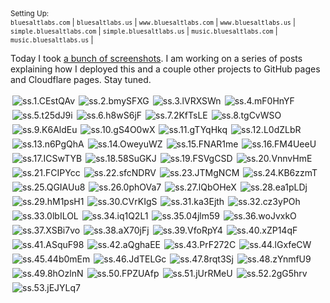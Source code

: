 

<small>
  <span>Setting Up:</span><br />
  <code>bluesaltlabs.com</code> |
  <code>bluesaltlabs.us</code> |
  <code>www.bluesaltlabs.com</code> |
  <code>www.bluesaltlabs.us</code> |
  <code>simple.bluesaltlabs.com</code> |
  <code>simple.bluesaltlabs.us</code> |
  <code>music.bluesaltlabs.com</code> |
  <code>music.bluesaltlabs.us</code> |
</small>

<!--
  https://superuser.com/a/1238557/609991
  s =   90×  90 = Small Square
  b =  160× 160 = Big Square
  t =  160× 160 = Small Thumbnail
  m =  320× 320 = Medium Thumbnail
  l =  640× 640 = Large Thumbnail
  h = 1024×1024 = Huge Thumbnail
-->

Today I took [a bunch of screenshots](https://imgur.com/a/github-pages-setup-bXQxuqi). I am working on a series of posts explaining how
I deployed this and a couple other projects to GitHub pages and Cloudflare pages. Stay tuned.

<div style="display:flex;flex-wrap:wrap;">
  <img style="padding:3px;" src="https://i.imgur.com/CEstQAvs.png" alt="ss.1.CEstQAv" />
  <img style="padding:3px;" src="https://i.imgur.com/bmySFXGs.png" alt="ss.2.bmySFXG" />
  <img style="padding:3px;" src="https://i.imgur.com/lVRXSWns.png" alt="ss.3.lVRXSWn" />
  <img style="padding:3px;" src="https://i.imgur.com/mF0HnYFs.png" alt="ss.4.mF0HnYF" />
  <img style="padding:3px;" src="https://i.imgur.com/t25dJ9is.png" alt="ss.5.t25dJ9i" />
  <img style="padding:3px;" src="https://i.imgur.com/h8wS6jFs.png" alt="ss.6.h8wS6jF" />
  <img style="padding:3px;" src="https://i.imgur.com/2KfTsLEs.png" alt="ss.7.2KfTsLE" />
  <img style="padding:3px;" src="https://i.imgur.com/tgCvWSOs.png" alt="ss.8.tgCvWSO" />
  <img style="padding:3px;" src="https://i.imgur.com/K6AldEus.png" alt="ss.9.K6AldEu" />
  <img style="padding:3px;" src="https://i.imgur.com/gS4O0wXs.png" alt="ss.10.gS4O0wX" />
  <img style="padding:3px;" src="https://i.imgur.com/gTYqHkqs.png" alt="ss.11.gTYqHkq" />
  <img style="padding:3px;" src="https://i.imgur.com/L0dZLbRs.png" alt="ss.12.L0dZLbR" />
  <img style="padding:3px;" src="https://i.imgur.com/n6PgQhAs.png" alt="ss.13.n6PgQhA" />
  <img style="padding:3px;" src="https://i.imgur.com/OweyuWZs.png" alt="ss.14.OweyuWZ" />
  <img style="padding:3px;" src="https://i.imgur.com/FNAR1mes.png" alt="ss.15.FNAR1me" />
  <img style="padding:3px;" src="https://i.imgur.com/FM4UeeUs.png" alt="ss.16.FM4UeeU" />
  <img style="padding:3px;" src="https://i.imgur.com/ICSwTYBs.png" alt="ss.17.ICSwTYB" />
  <img style="padding:3px;" src="https://i.imgur.com/58SuGKJs.png" alt="ss.18.58SuGKJ" />
  <img style="padding:3px;" src="https://i.imgur.com/FSVgCSDs.png" alt="ss.19.FSVgCSD" />
  <img style="padding:3px;" src="https://i.imgur.com/VnnvHmEs.png" alt="ss.20.VnnvHmE" />
  <img style="padding:3px;" src="https://i.imgur.com/FCIPYccs.png" alt="ss.21.FCIPYcc" />
  <img style="padding:3px;" src="https://i.imgur.com/sfcNDRVs.png" alt="ss.22.sfcNDRV" />
  <img style="padding:3px;" src="https://i.imgur.com/JTMgNCMs.png" alt="ss.23.JTMgNCM" />
  <img style="padding:3px;" src="https://i.imgur.com/KB6zzmTs.png" alt="ss.24.KB6zzmT" />
  <img style="padding:3px;" src="https://i.imgur.com/QGIAUu8s.png" alt="ss.25.QGIAUu8" />
  <img style="padding:3px;" src="https://i.imgur.com/0phOVa7s.png" alt="ss.26.0phOVa7" />
  <img style="padding:3px;" src="https://i.imgur.com/lQbOHeXs.png" alt="ss.27.lQbOHeX" />
  <img style="padding:3px;" src="https://i.imgur.com/ea1pLDjs.png" alt="ss.28.ea1pLDj" />
  <img style="padding:3px;" src="https://i.imgur.com/hM1psH1s.png" alt="ss.29.hM1psH1" />
  <img style="padding:3px;" src="https://i.imgur.com/CVrKIgSs.png" alt="ss.30.CVrKIgS" />
  <img style="padding:3px;" src="https://i.imgur.com/ka3Ejths.png" alt="ss.31.ka3Ejth" />
  <img style="padding:3px;" src="https://i.imgur.com/cz3yPOhs.png" alt="ss.32.cz3yPOh" />
  <img style="padding:3px;" src="https://i.imgur.com/0lbILOLs.png" alt="ss.33.0lbILOL" />
  <img style="padding:3px;" src="https://i.imgur.com/iq1Q2L1s.png" alt="ss.34.iq1Q2L1" />
  <img style="padding:3px;" src="https://i.imgur.com/04jlm59s.png" alt="ss.35.04jlm59" />
  <img style="padding:3px;" src="https://i.imgur.com/woJvxkOs.png" alt="ss.36.woJvxkO" />
  <img style="padding:3px;" src="https://i.imgur.com/XSBi7vos.png" alt="ss.37.XSBi7vo" />
  <img style="padding:3px;" src="https://i.imgur.com/aX70jFjs.png" alt="ss.38.aX70jFj" />
  <img style="padding:3px;" src="https://i.imgur.com/VfoRpY4s.png" alt="ss.39.VfoRpY4" />
  <img style="padding:3px;" src="https://i.imgur.com/xZP14qFs.png" alt="ss.40.xZP14qF" />
  <img style="padding:3px;" src="https://i.imgur.com/ASquF98s.png" alt="ss.41.ASquF98" />
  <img style="padding:3px;" src="https://i.imgur.com/aQghaEEs.png" alt="ss.42.aQghaEE" />
  <img style="padding:3px;" src="https://i.imgur.com/PrF272Cs.png" alt="ss.43.PrF272C" />
  <img style="padding:3px;" src="https://i.imgur.com/lGxfeCWs.png" alt="ss.44.lGxfeCW" />
  <img style="padding:3px;" src="https://i.imgur.com/44b0mEms.png" alt="ss.45.44b0mEm" />
  <img style="padding:3px;" src="https://i.imgur.com/JdTELGcs.png" alt="ss.46.JdTELGc" />
  <img style="padding:3px;" src="https://i.imgur.com/8rqt3Sjs.png" alt="ss.47.8rqt3Sj" />
  <img style="padding:3px;" src="https://i.imgur.com/zYnmfU9s.png" alt="ss.48.zYnmfU9" />
  <img style="padding:3px;" src="https://i.imgur.com/8hOzlnNs.png" alt="ss.49.8hOzlnN" />
  <img style="padding:3px;" src="https://i.imgur.com/FPZUAfps.png" alt="ss.50.FPZUAfp" />
  <img style="padding:3px;" src="https://i.imgur.com/jUrRMeUs.png" alt="ss.51.jUrRMeU" />
  <img style="padding:3px;" src="https://i.imgur.com/2gG5hrvs.png" alt="ss.52.2gG5hrv" />
  <img style="padding:3px;" src="https://i.imgur.com/jEJYLq7s.png" alt="ss.53.jEJYLq7" />
</div>

<!--


Today I set up some domains.

// todo

- [ ] (1) GitHub Pages 01: `<username>.github.io`
- [ ] (2) GitHub Pages 02: Setting Up a Custom DNS
    - Official Way
    - Cloudflare pages setup
- [ ] (3) GitHub Pages 03: Loading Static Data (Blog)
    - Describe how I got the blog to function
    - Describe why this was difficult
- [ ] (4) GitHub Pages 04: SEO Best Practices
    - What do we need to get SEO set up? refer to my notes.
- [ ] (5) Setting Up a Portfolio Page
    - see examples of other portfolio pages I've found.
- [ ] (6) "What are all these projects for?"
    - `bluesaltlabs.github.io`
        - Shows basic GitHub pages setup. Shows map of bluesaltlabs websites.
        - plain HTML file, inline styles & JS. make it robust.
    - `www.bluesaltlabs.com` | `www.bluesaltlabs.us`
        - includes www. subdomain.
        - main website. includes portfolio.
        - move blog here eventually.
        - includes resources, SPA. SEO AF
    - `simple.bluesaltlabs.com` | `simple.bluesaltlabs.us`
        - experimentation website. Better name would be `behind.bluesaltlabs.com`.
    - `music.bluesaltlabs.com` | `music.bluesaltlabs.us`
        - Move music stuff to this project
    - others?
- [ ] (7) Why Was The Blog So Difficult To Set Up?
    - Also talk about what happened with my DNS configuration and why my .com site is still broken.
    - also talk about possible API setup configuration services and ideas.
- [ ] (8) Tools: Block Schedule Tracking
    - (see notes on paper block schedule thing).
    - (later, use functionality used to build a sequencer UI).
- [ ] (9) LLMs: How I'm using them locally
- [ ] (10) Test using LLMs on other hardware:
        - my desktop w/ graphics card
        - my windows desktop
        - my old macs (mac mini, macbook pro)
        - raspberry pi?
- [ ] (12) Note-Taking Techniques
    - single file method (I have a reference article for this somewhere).
    - Logseq & similar applications (how to use i.e. taking notes, method for specifying time written).
    - others? one file-per-day method I used to use?
- [ ] (13) Introducing Lit.js & the Web Components API
- [ ] (14) Practicing Design Patterns in JavaScript
- [ ] (15) PyGame ( and the snowboard game )
- [ ] (16) ???


-->
